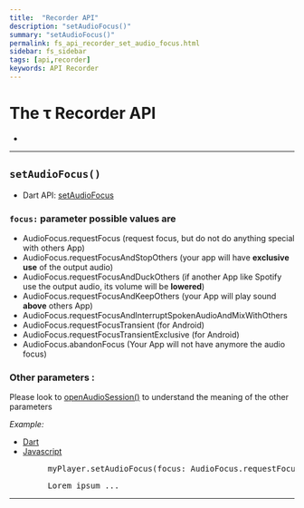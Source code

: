 ```yaml
---
title:  "Recorder API"
description: "setAudioFocus()"
summary: "setAudioFocus()"
permalink: fs_api_recorder_set_audio_focus.html
sidebar: fs_sidebar
tags: [api,recorder]
keywords: API Recorder
---
```

# The &tau; Recorder API

-
------------------------------------------------------------------------------------------------------------------

## `setAudioFocus()`

- Dart API: [setAudioFocus](pages/flutter-sound/api/recorder/FlutterSoundRecorder/setAudioFocus.html)

### `focus:` parameter possible values are
- AudioFocus.requestFocus (request focus, but do not do anything special with others App)
- AudioFocus.requestFocusAndStopOthers (your app will have **exclusive use** of the output audio)
- AudioFocus.requestFocusAndDuckOthers (if another App like Spotify use the output audio, its volume will be **lowered**)
- AudioFocus.requestFocusAndKeepOthers (your App will play sound **above** others App)
- AudioFocus.requestFocusAndInterruptSpokenAudioAndMixWithOthers
- AudioFocus.requestFocusTransient (for Android)
- AudioFocus.requestFocusTransientExclusive (for Android)
- AudioFocus.abandonFocus (Your App will not have anymore the audio focus)

### Other parameters :

Please look to [openAudioSession()](tau_api_recorder_open_audio_session) to understand the meaning of the other parameters


*Example:*
<ul id="profileTabs" class="nav nav-tabs">
    <li class="active"><a href="#dart" data-toggle="tab">Dart</a></li>
    <li><a href="#javascript" data-toggle="tab">Javascript</a></li>
</ul>
<div class="tab-content">

<div role="tabpanel" class="tab-pane active" id="dart">

<pre>
        myPlayer.setAudioFocus(focus: AudioFocus.requestFocusAndDuckOthers);
</pre>

</div>

<div role="tabpanel" class="tab-pane" id="javascript">
<pre>
        Lorem ipsum ...
</pre>
</div>

</div>

-----------------------------------------------------------------------------------------------------------------
